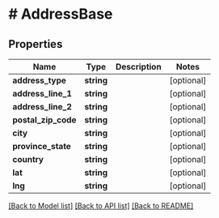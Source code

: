# # AddressBase

## Properties

Name | Type | Description | Notes
------------ | ------------- | ------------- | -------------
**address_type** | **string** |  | [optional]
**address_line_1** | **string** |  | [optional]
**address_line_2** | **string** |  | [optional]
**postal_zip_code** | **string** |  | [optional]
**city** | **string** |  | [optional]
**province_state** | **string** |  | [optional]
**country** | **string** |  | [optional]
**lat** | **string** |  | [optional]
**lng** | **string** |  | [optional]

[[Back to Model list]](../../README.md#models) [[Back to API list]](../../README.md#endpoints) [[Back to README]](../../README.md)
